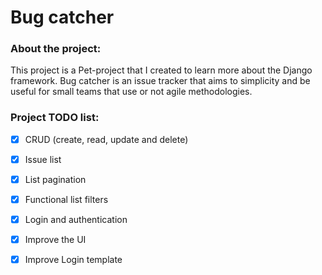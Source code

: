 # Bug catcher

### About the project:
This project is a Pet-project that I created to learn more about the Django framework. Bug catcher is an issue tracker 
that aims to simplicity and be useful for small teams that use or not agile methodologies. 

### Project TODO list:
- [x] CRUD (create, read, update and delete)
- [x] Issue list
- [x] List pagination
- [x] Functional list filters
- [x] Login and authentication
- [x] Improve the UI 
- [x] Improve Login template

